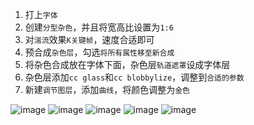 1. 打上`字体`
2. 创建`分型杂色`，并且将宽高比设置为`1:6`
3. 对`湍流`效果`K关键帧`，速度合适即可
4. 预合成`杂色层`，勾选`将所有属性移至新合成`
5. 将杂色合成放在字体下面，杂色层`轨道遮罩`设成字体层
6. 杂色层添加`cc glass`和`cc blobbylize`，调整到`合适的参数`
7. 新建`调节图层`，添加`曲线`，将颜色调整为`金色`

![image](https://github.com/user-attachments/assets/882e0b4c-25da-4034-9426-4b98e2b71833)
![image](https://github.com/user-attachments/assets/ce37743d-a474-41d1-8ac9-0df47c702e6e)
![image](https://github.com/user-attachments/assets/c7328802-da76-4d8e-8ba4-99bb807e9d52)
![image](https://github.com/user-attachments/assets/7016f8c5-9cd3-4bd7-8ca9-bc6aa75849b6)
![image](https://github.com/user-attachments/assets/7d2a16bd-0c49-474f-b45b-f82aec885bec)

